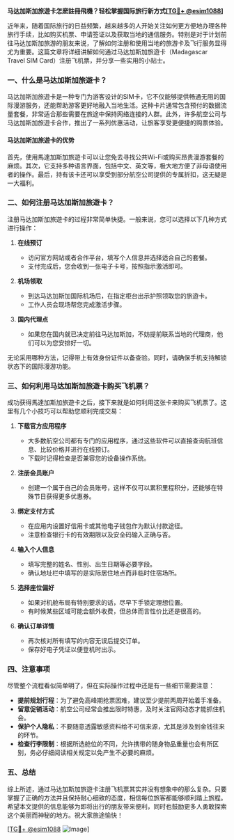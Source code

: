 **马达加斯加旅遊卡怎麽註冊飛機？轻松掌握国际旅行新方式[[TG💪+ @esim1088](https://t.me/s/esim1088)]**

近年来，随着国际旅行的日益频繁，越来越多的人开始关注如何更方便地办理各种旅行手续，比如购买机票、申请签证以及获取当地的通信服务。特别是对于计划前往马达加斯加旅游的朋友来说，了解如何注册和使用当地的旅游卡及飞行服务显得尤为重要。这篇文章将详细讲解如何通过马达加斯加旅遊卡（Madagascar Travel SIM Card）注册飞机票，并分享一些实用的小贴士。

### 一、什么是马达加斯加旅遊卡？

马达加斯加旅遊卡是一种专门为游客设计的SIM卡，它不仅能够提供畅通无阻的国际漫游服务，还能帮助游客更好地融入当地生活。这种卡片通常包含预付的数据流量套餐，非常适合那些需要在旅途中保持网络连接的人群。此外，许多航空公司与马达加斯加旅遊卡合作，推出了一系列优惠活动，让旅客享受更便捷的购票体验。

#### 马达加斯加旅遊卡的优势

首先，使用馬達加斯加旅遊卡可以让您免去寻找公共Wi-Fi或购买昂贵漫游套餐的麻烦。其次，它支持多种语言界面，包括中文、英文等，极大地方便了非母语使用者的操作。最后，持有该卡还可以享受到部分航空公司提供的专属折扣，这无疑是一大福利。

### 二、如何注册马达加斯加旅遊卡？

注册马达加斯加旅遊卡的过程非常简单快捷。一般来说，您可以选择以下几种方式进行操作：

1. **在线预订**
   - 访问官方网站或者合作平台，填写个人信息并选择适合自己的套餐。
   - 支付完成后，您会收到一张电子卡号，按照指示激活即可。

2. **机场领取**
   - 到达马达加斯加国际机场后，在指定柜台出示护照领取您的旅遊卡。
   - 工作人员会现场帮您完成激活步骤。

3. **国内代理点**
   - 如果您在国内就已决定前往马达加斯加，不妨提前联系当地的代理商，他们可以为您安排好一切。

无论采用哪种方法，记得带上有效身份证件以备查验。同时，请确保手机支持解锁状态下的国际漫游功能。

### 三、如何利用马达加斯加旅遊卡购买飞机票？

成功获得馬達加斯加旅遊卡之后，接下来就是如何利用这张卡来购买飞机票了。这里有几个小技巧可以帮助您顺利完成交易：

1. **下载官方应用程序**
   - 大多数航空公司都有专门的应用程序，通过这些软件可以直接查询航班信息、比较价格并进行在线预订。
   - 下载时记得检查是否兼容您的设备操作系统。

2. **注册会员账户**
   - 创建一个属于自己的会员账号，这样不仅可以累积里程积分，还能够在特殊节日获得更多优惠券。

3. **绑定支付方式**
   - 在应用内设置好信用卡或其他电子钱包作为默认付款途径。
   - 注意检查银行卡的有效期限以及安全码输入正确与否。

4. **输入个人信息**
   - 填写完整的姓名、性别、出生日期等必要字段。
   - 确认地址栏中填写的是实际居住地点而非临时住宿场所。

5. **选择座位偏好**
   - 如果对机舱布局有特别要求的话，尽早下手锁定理想位置。
   - 有时候某些区域可能会额外收费，但总体而言性价比还是很高的。

6. **确认订单详情**
   - 再次核对所有填写的内容无误后提交订单。
   - 保存好电子凭证以便登机时出示。

### 四、注意事项

尽管整个流程看似简单明了，但在实际操作过程中还是有一些细节需要注意：

- **提前规划行程**：为了避免高峰期抢票困难，建议至少提前两周开始着手准备。
- **留意促销活动**：航空公司经常会推出限时特惠，及时关注官网动态才能抓住机会。
- **保护个人隐私**：不要随意透露敏感资料给不可信来源，尤其是涉及到金钱往来的环节。
- **检查行李限制**：根据所选舱位的不同，允许携带的随身物品重量也会有所区别，务必仔细阅读相关规定以免产生不必要的麻烦。

### 五、总结

综上所述，通过马达加斯加旅遊卡注册飞机票其实并没有想象中的那么复杂。只要掌握了正确的方法并且保持耐心细致的态度，相信每位旅客都能够顺利踏上旅程。希望本文提供的信息能够为即将出行的朋友带来便利，同时也鼓励更多人勇敢探索这个美丽而神秘的地方。祝大家旅途愉快！

[[TG💪+ @esim1088](https://t.me/s/esim1088) ![Image](https://i.postimg.cc/4NQfJmqS/Snipaste-2025-05-13-00-14-12.png)]